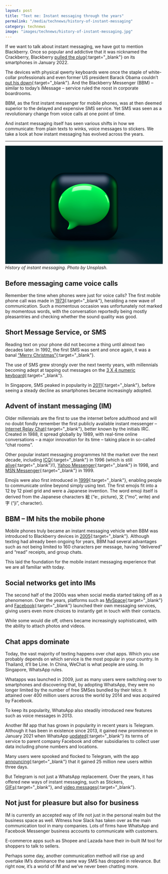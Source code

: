 ```yaml
---
layout: post
title: "Text me: Instant messaging through the years"
permalink: "/media/technews/history-of-instant-messaging"
category: technews
image: "images/technews/history-of-instant-messaging.jpg"
---
```


If we want to talk about instant messaging, we have got to mention Blackberry. Once so popular and addictive that it was nicknamed the Crackberry, Blackberry [pulled the plug](https://www.theguardian.com/technology/2022/jan/03/blackberry-discontinue-service-classic){:target="_blank"} on its smartphones in January 2022. 

The devices with physical qwerty keyboards were once the staple of white-collar professionals and even former US president Barack Obama couldn’t [put his down](https://money.cnn.com/2014/05/22/technology/security/nsa-obama-blackberry/index.html){:target="_blank"}. And the Blackberry Messenger (BBM) – similar to today’s iMessage – service ruled the roost in corporate boardrooms. 

BBM, as the first instant messenger for mobile phones, was at then deemed superior to the delayed and expensive SMS service. Yet SMS was seen as a revolutionary change from voice calls at one point of time. 

And instant messaging itself has seen various shifts in how we communicate: from plain texts to winks, voice messages to stickers. We take a look at how instant messaging has evolved across the years.

---

![Instant Messaging](/images/technews/history-of-instant-messaging.jpg)
*History of instant messaging. Photo by Unsplash.*

## Before messaging came voice calls

Remember the time when phones were just for voice calls? The first mobile phone call was made in [1973](https://www.theatlantic.com/technology/archive/2013/04/the-first-mobile-phone-call-was-made-40-years-ago-today/274611/){:target="_blank"}, heralding a new wave of communication. Such a momentous occasion was unfortunately not marked by momentous words, with the conversation reportedly being mostly pleasantries and checking whether the sound quality was good. 

## Short Message Service, or SMS  

Reading text on your phone did not become a thing until almost two decades later. In 1992, the first SMS was sent and once again, it was a banal [“Merry Christmas”](https://qz.com/33151/the-first-text-message-was-sent-20-years-ago/){:target="_blank"}. 

The use of SMS grew strongly over the next twenty years, with millennials becoming adept at tapping out messages on the [3 X 4 numeric keyboard](https://en.wikipedia.org/wiki/Telephone_keypad){:target="_blank"}. 

In Singapore, SMS peaked in popularity in [2011](https://tnp.straitstimes.com/news/singapore/writing-wall-sms-banks-govt-groups-moving-soft-tokens){:target="_blank"}, before seeing a steady decline as smartphones became increasingly adopted. 

## Advent of instant messaging (IM)

Older millennials are the first to use the internet before adulthood and will no doubt fondly remember the first publicly available instant messenger – [Internet Relay Chat](https://history-computer.com/irc-guide/){:target="_blank"}, better known by the initials IRC. Created in 1988, it spread globally by 1989, with real-time online conversations – a major innovation for its time – taking place in so-called “chat rooms”.

Other popular instant messaging programmes hit the market over the next decade, including [ICQ](https://www.inc.com/tom-popomaronis/remember-icq-the-chat-pioneer-turned-20-this-year-and-lessons-learned-for-2017.html){:target="_blank"} in 1996 (which is still [alive](https://www.icq.com/){:target="_blank"}!), [Yahoo Messenger](https://www.inc.com/tom-popomaronis/remember-icq-the-chat-pioneer-turned-20-this-year-and-lessons-learned-for-2017.html){:target="_blank"} in 1998, and [MSN Messenger](https://www.techspot.com/article/2373-msn-messenger/){:target="_blank"} in 1999.

Emojis were also first introduced in [1999](https://edition.cnn.com/style/article/emoji-shigetaka-kurita-standards-manual/index.html){:target="_blank"}, enabling people to communicate online beyond simply using text. The first emojis fit into a 12 by 12 pixel grid and were a Japanese invention. The word emoji itself is derived from the Japanese characters 絵 (“e:, picture), 文 (“mo”, write) and 字 (“ji”, character).  

## BBM – IM hits the mobile phone

Mobile phones truly became an instant messaging vehicle when BBM was introduced to Blackberry devices in [2005](https://www.theverge.com/2019/5/31/18646429/blackberry-messenger-ending-group-chats-read-receipts-rim-apple-android-imessage){:target="_blank"}. Although texting had already been ongoing for years, BBM had several advantages such as not being limited to 160 characters per message, having “delivered” and “read” receipts, and group chats. 

This laid the foundation for the mobile instant messaging experience that we are all familiar with today. 

## Social networks get into IMs

The second half of the 2000s was when social media started taking off as a phenomenon. Over the years, platforms such as [MySpace](https://www.cnet.com/news/myspace-officially-launches-instant-messaging-service/){:target="_blank"} and [Facebook](https://www.ft.com/content/c1975e8a-c372-11e0-b163-00144feabdc0){:target="_blank"} launched their own messaging services, giving users even more choices to instantly get in touch with their contacts. 

While some would die off, others became increasingly sophisticated, with the ability to attach photos and videos. 

## Chat apps dominate

Today, the vast majority of texting happens over chat apps. Which you use probably depends on which service is the most popular in your country. In Thailand, it’ll be Line. In China, WeChat is what people are using. In Singapore, WhatsApp rules. 

Whatapps was launched in 2009, just as many users were switching over to smartphones and discovering that, by adopting WhatsApp, they were no longer limited by the number of free SMSes bundled by their telco. It attained over 400 million users across the world by 2014 and was acquired by Facebook. 

To keep its popularity, WhatsApp also steadily introduced new features such as voice messages in 2013. 

Another IM app that has grown in popularity in recent years is Telegram. Although it has been in existence since 2013, it gained new prominence in January 2021 when WhatsApp [updated](https://www.reuters.com/article/whatsapp-users-idCNL4N2JJ2JC){:target="_blank"} its terms of service to parent company Facebook and other subsidiaries to collect user data including phone numbers and locations. 

Many users were spooked and flocked to Telegram, with the app [announcing](https://twitter.com/telegram/status/1349014065931284480){:target="_blank"} that it gained 25 million new users within three days. 

But Telegram is not just a WhatsApp replacement. Over the years, it has offered new ways of instant messaging, such as Stickers, [GIFs](https://telegram.org/blog/gifs){:target="_blank"}, and [video messages](https://telegram.org/blog/video-messages-and-telescope){:target="_blank"}.

## Not just for pleasure but also for business

IM is currently an accepted way of life not just in the personal realm but the business space as well. Witness how Slack has taken over as the main communication tool in many companies. Lots of firms have WhatsApp and Facebook Messenger business accounts to communicate with customers. 

E-commerce apps such as Shopee and Lazada have their in-built IM tool for shoppers to talk to sellers. 

Perhaps some day, another communication method will rise up and overtake IM’s dominance the same way SMS has dropped in relevance. But right now, it’s a world of IM and we’ve never been chatting more. 

